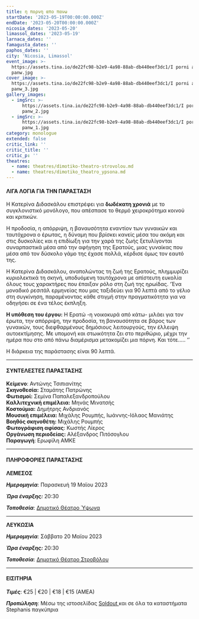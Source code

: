```yaml
---
title: η πορνη απο πανω
startDate: '2023-05-19T00:00:00.000Z'
endDate: '2023-05-20T00:00:00.000Z'
nicosia_dates: '2023-05-20'
limassol_dates: '2023-05-19'
larnaca_dates: ''
famagusta_dates: ''
paphos_dates: ''
city: 'Nicosia, Limassol'
event_image: >-
  https://assets.tina.io/de22fc98-b2e9-4a98-88ab-db440eef3dc1/I porni apo
  panw.jpg
cover_image: >-
  https://assets.tina.io/de22fc98-b2e9-4a98-88ab-db440eef3dc1/I porni apo
  panw_3.jpg
gallery_images:
  - imgSrc: >-
      https://assets.tina.io/de22fc98-b2e9-4a98-88ab-db440eef3dc1/I porni apo
      panw_2.jpg
  - imgSrc: >-
      https://assets.tina.io/de22fc98-b2e9-4a98-88ab-db440eef3dc1/I porni apo
      panw_1.jpg
category: monologue
extended: false
critic_link: ''
critic_title: ''
critic_p: ''
theatres:
  - name: theatres/dimotiko-theatro-strovolou.md
  - name: theatres/dimotiko_theatro_ypsona.md
---
```


#### ΛΙΓΑ ΛΟΓΙΑ ΓΙΑ ΤΗΝ ΠΑΡΑΣΤΑΣΗ

Η Κατερίνα Διδασκάλου επιστρέφει για **δωδέκατη χρονιά** με το συγκλονιστικό μονόλογο, που απέσπασε το θερμό χειροκρότημα κοινού και κριτικών.

Η προδοσία, η απόρριψη, η βαναυσότητα εναντίον των γυναικών και ταυτόχρονα ο έρωτας, η δύναμη που βρίσκει κανείς μέσα του ακόμη και στις δυσκολίες και η επιδίωξη για την χαρά της ζωής ξετυλίγονται συναρπαστικά μέσα από την αφήγηση της Ερατούς, μιας γυναίκας που μέσα από τον δύσκολο γάμο της έχασε πολλά, κέρδισε όμως τον εαυτό της.

Η Κατερίνα Διδασκάλου, αναπολώντας τη ζωή της Ερατούς, πλημμυρίζει κυριολεκτικά τη σκηνή, υποδυόμενη ταυτόχρονα με απίστευτη ευκολία όλους τους χαρακτήρες που έπαιξαν ρόλο στη ζωή της ηρωίδας. ‘Ένα μοναδικό ρεσιτάλ ερμηνείας που μας ταξιδεύει για 90 λεπτά από το γέλιο στη συγκίνηση, παραμένοντας κάθε στιγμή στην πραγματικότητα για να οδηγήσει σε ένα τέλος έκπληξη.

**Η υπόθεση του έργου:** Η Ερατώ -η νοικοκυρά από κάτω- μιλάει για τον έρωτα, την απόρριψη, την προδοσία, τη βαναυσότητα σε βάρος των γυναικών, τους διεφθαρμένους δημόσιους λειτουργούς, την έλλειψη αυτοεκτίμησης. Με υπομονή και στωικότητα ζει στο περιθώριο, μέχρι την ημέρα που στο από πάνω διαμέρισμα μετακομίζει μια πόρνη. Και τότε….. ‘’

Η διάρκεια της παράστασης είναι 90 λεπτά.

***

#### ΣΥΝΤΕΛΕΣΤΕΣ ΠΑΡΑΣΤΑΣΗΣ

**Κείμενο**: Αντώνης Τσιπιανίτης\
**Σκηνοθεσία:** Σταμάτης Πατρώνης\
**Φωτισμοί:** Σεμίνα Παπαλεξανδροπούλου\
**Καλλιτεχνική επιμέλεια:** Μηνάς Μινατσής\
**Κοστούμια:** Δημήτρης Ανδριανός\
**Μουσική επιμέλεια:** Μιχάλης Ρουμπής, Ιωάννης-Ιόλαος Μανιάτης\
**Βοηθός σκηνοθέτη:** Μιχάλης Ρουμπής\
**Φωτογράφιση αφίσας**: Κωστής Λίερος\
**Οργάνωση περιοδείας:** Αλέξανδρος Πιτόσογλου\
**Παραγωγή**: Ερωφίλη ΑΜΚΕ

***

#### ΠΛΗΡΟΦΟΡΙΕΣ ΠΑΡΑΣΤΑΣΗΣ

**ΛΕΜΕΣΟΣ**

***Ημερομηνία***: Παρασκευή 19 Μαϊου 2023

***Ώρα έναρξης:*** 20:30

***Τοποθεσία***: [Δημοτικό Θέατρο Ύψωνα](?#map "")

***

**ΛΕΥΚΩΣΙΑ**

***Ημερομηνία***: Σάββατο 20 Μαϊου 2023

***Ώρα έναρξης:*** 20:30

***Τοποθεσία***: [Δημοτικό Θέατρο Στροβόλου](?#map "")

***

#### ΕΙΣΙΤΗΡΙΑ

***Τιμές***: €25 | €20 | €18 | €15 (ΑΜΕΑ)

***Προπώληση***: Μέσω της ιστοσελίδας [Soldout ](https://www.soldoutticketbox.com/i-porni-apo-pano-may-2023/?lang=en "")και σε όλα τα καταστήματα Stephanis παγκύπρια

